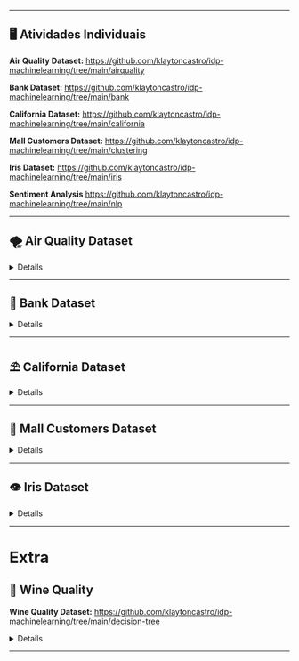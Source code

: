 
---

## 🖥 Atividades Individuais

**Air Quality Dataset:**
https://github.com/klaytoncastro/idp-machinelearning/tree/main/airquality

**Bank Dataset:**
https://github.com/klaytoncastro/idp-machinelearning/tree/main/bank

**California Dataset:**
https://github.com/klaytoncastro/idp-machinelearning/tree/main/california

**Mall Customers Dataset:**
https://github.com/klaytoncastro/idp-machinelearning/tree/main/clustering

**Iris Dataset:**
https://github.com/klaytoncastro/idp-machinelearning/tree/main/iris

**Sentiment Analysis**
https://github.com/klaytoncastro/idp-machinelearning/tree/main/nlp

---

## 🌪️ Air Quality Dataset

<details>

# Análise do Air Quality Dataset

Este repositório contém um notebook em Python com a análise exploratória de dados e aplicação de técnicas de Machine Learning no **Air Quality Dataset**, como parte das atividades práticas de aprendizado.

## Estrutura do Repositório

- **`Airquality_Felipe_Barroso.ipynb`**: Notebook principal contendo todas as etapas do projeto.
- **`AirQualityUCI.csv`**: Arquivo com os dados originais utilizados no projeto.

## Objetivo

O objetivo principal deste projeto foi analisar a qualidade do ar com base em medições de gases e variáveis climáticas, além de criar modelos preditivos para estimar concentrações de CO no ar.

## Etapas Realizadas

1. **Carregamento e Limpeza de Dados**
   - Importação do dataset em formato CSV.
   - Tratamento de valores ausentes preenchendo com a mediana.
   - Remoção de colunas irrelevantes ou não numéricas.

2. **Análise Exploratória de Dados (EDA)**
   - Geração de estatísticas descritivas.
   - Visualizações gráficas das distribuições das variáveis.
   - Matriz de correlação para identificar relações entre variáveis.

3. **Pré-processamento**
   - Seleção de variáveis independentes (features) e dependente (target).
   - Divisão do dataset em conjuntos de treino e teste.

4. **Modelagem de Machine Learning**
   - Treinamento de um modelo de Random Forest para prever concentrações de CO.
   - Avaliação do modelo com métricas:
     - Mean Squared Error (MSE)
     - R-squared (R²)

5. **Resultados**
   - Comparação entre os valores reais e previstos para avaliar a eficácia do modelo.

6. **Conclusões**
   - O modelo conseguiu capturar padrões relevantes no dataset, apresentando um desempenho satisfatório para predição de CO.

## Ferramentas Utilizadas

- **Linguagem**: Python
- **Bibliotecas**:
  - `pandas`
  - `numpy`
  - `matplotlib`
  - `seaborn`
  - `scikit-learn`

## Observações

- Certifique-se de que o arquivo `AirQualityUCI.csv` esteja no mesmo diretório do notebook ao executá-lo.

</details>

---

## 🏦 Bank Dataset

<details>

# Análise do Bank Dataset

Este repositório contém um notebook em Python com a análise exploratória de dados e aplicação de técnicas de Machine Learning no **Bank Dataset**, parte das atividades práticas do curso de Machine Learning.

## Estrutura do Repositório

- **`Bank_Dataset_Felipe_Barroso.ipynb`**: Notebook principal contendo todas as etapas do projeto.
- **`Bank_Data.csv`**: Arquivo com os dados originais utilizados no projeto.

## Objetivo

O objetivo principal deste projeto foi analisar os dados de uma campanha de marketing de uma instituição bancária e criar modelos preditivos para estimar a probabilidade de um cliente aceitar um produto bancário (como um depósito a prazo fixo).

## Etapas Realizadas

1. **Carregamento dos Dados**
   - Importação do arquivo `Bank_Data.csv` para o ambiente de trabalho.
   - Inspeção inicial dos dados para compreender suas variáveis e estrutura.

2. **Análise Exploratória de Dados (EDA)**
   - Estatísticas descritivas das variáveis.
   - Visualizações gráficas para identificar padrões e relações entre os dados.
   - Tratamento de dados ausentes e outliers.

3. **Pré-processamento**
   - Conversão de variáveis categóricas para representações numéricas.
   - Normalização de variáveis para uso em modelos de aprendizado de máquina.
   - Divisão dos dados em conjuntos de treinamento e teste.

4. **Modelagem**
   - Treinamento de diferentes algoritmos de classificação:
     - Regressão Logística
     - Árvore de Decisão
     - Random Forest
   - Avaliação de desempenho dos modelos utilizando métricas como:
     - Acurácia
     - Precisão
     - Recall
     - F1-score

5. **Resultados**
   - Comparação entre os modelos com base nas métricas de avaliação.
   - Identificação do melhor modelo para o problema proposto.

6. **Conclusões**
   - Insights gerados a partir dos dados.
   - Discussão sobre a aplicabilidade do modelo no mundo real.

## Ferramentas Utilizadas

- Python (bibliotecas: pandas, numpy, matplotlib, seaborn, scikit-learn)
- Jupyter Notebook

## Observações

- Certifique-se de que o arquivo `Bank_Data.csv` esteja no mesmo diretório do notebook.

</details>

---

## ⛱️ California Dataset

<details>

# Análise do California Housing Dataset

Este repositório contém um notebook em Python com a análise exploratória, pré-processamento e aplicação de modelos de machine learning no **California Housing Dataset**.

## Estrutura do Repositório

- **`california_housing_analysis.ipynb`**: Notebook contendo a análise completa e modelagem dos dados.
- **`california_housing.csv`**: Arquivo com os dados originais utilizados no projeto.

## Objetivo

O objetivo principal deste projeto foi prever o valor médio de casas em diferentes regiões da Califórnia, utilizando variáveis como idade média das casas, número médio de quartos, ocupação média, latitude, longitude, entre outras.

## Etapas do Projeto

### 1. Análise Exploratória de Dados (EDA)
- **Distribuição das Variáveis**: Analisamos as distribuições das variáveis para identificar outliers e entender características gerais do conjunto de dados.
- **Correlação**: Exploramos as correlações entre as variáveis preditoras e a variável alvo (`MedHouseVal`).
- **Gráficos**:
  - Histogramas para distribuição de variáveis.
  - Matriz de correlação para identificar relações entre as variáveis.

### 2. Pré-processamento de Dados
- **Tratamento de Valores Ausentes**: Identificação e tratamento de valores ausentes (se aplicável).
- **Normalização**: Variáveis foram normalizadas com `StandardScaler` para garantir que todas as variáveis estivessem na mesma escala.
- **Divisão dos Dados**: O dataset foi dividido em conjuntos de treino (80%) e teste (20%) para validação dos modelos.

### 3. Modelagem
Foram aplicados e avaliados diferentes algoritmos de regressão para prever o valor médio das casas:
- **Regressão Linear**: Modelo básico para estabelecer uma linha de base.
- **Árvore de Decisão**: Modelo não linear para capturar interações complexas.
- **Random Forest**: Modelo de ensemble para melhorar a performance e reduzir overfitting.
- **SVR (Support Vector Regressor)**: Modelo de regressão baseado no algoritmo SVM.
- **Gradient Boosting Machines**: Implementação com `GradientBoostingRegressor`.

### 4. Avaliação e Interpretação
- **Métricas de Avaliação**:
  - **MAE (Mean Absolute Error)**: Erro médio absoluto.
  - **MSE (Mean Squared Error)**: Erro quadrático médio.
  - **R² (Coeficiente de Determinação)**: Mede a proporção da variância explicada pelo modelo.
- **Gráficos de Valores Reais x Preditos**:
  - Para cada modelo, geramos gráficos de dispersão comparando os valores reais e os previstos.

## Ferramentas Utilizadas

- **Linguagem**: Python
- **Bibliotecas**:
  - `pandas`
  - `numpy`
  - `matplotlib`
  - `seaborn`
  - `scikit-learn`

## Resultados

- **Modelos Avaliados**:
  - Regressão Linear apresentou bom desempenho como modelo inicial.
  - Random Forest e Gradient Boosting Machines se destacaram pelo melhor equilíbrio entre bias e variância.
- **Insights**:
  - Variáveis como `MedInc` (Renda Média) mostraram forte correlação com o valor médio das casas.
  - Modelos ensemble como Random Forest e Gradient Boosting são mais adequados para capturar padrões complexos.

</details>

---

## 🏢 Mall Customers Dataset

<details>


</details>

---

## 👁️ Iris Dataset

<details>


</details>

---
# Extra


## 🍷 Wine Quality
**Wine Quality Dataset:**
https://github.com/klaytoncastro/idp-machinelearning/tree/main/decision-tree

<details>


</details>

---
